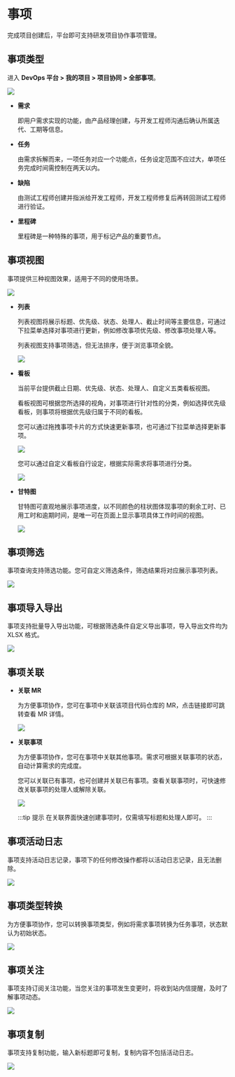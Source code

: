 # 事项

完成项目创建后，平台即可支持研发项目协作事项管理。

## 事项类型

进入 **DevOps 平台 > 我的项目 > 项目协同 > 全部事项**。

![](https://terminus-paas.oss-cn-hangzhou.aliyuncs.com/paas-doc/2021/08/23/53af73d3-462c-45bd-bc74-2208167e8b80.png)

- **需求**

  即用户需求实现的功能，由产品经理创建，与开发工程师沟通后确认所属迭代、工期等信息。

- **任务**

  由需求拆解而来，一项任务对应一个功能点，任务设定范围不应过大，单项任务完成时间需控制在两天以内。

- **缺陷**

  由测试工程师创建并指派给开发工程师，开发工程师修复后再转回测试工程师进行验证。

- **里程碑**

  里程碑是一种特殊的事项，用于标记产品的重要节点。

## 事项视图

事项提供三种视图效果，适用于不同的使用场景。

![](https://terminus-paas.oss-cn-hangzhou.aliyuncs.com/paas-doc/2021/08/23/a0ee5123-62c7-4f7f-83e4-a31ae629faef.png)

- **列表**

  列表视图将展示标题、优先级、状态、处理人、截止时间等主要信息，可通过下拉菜单选择对事项进行更新，例如修改事项优先级、修改事项处理人等。

  列表视图支持事项筛选，但无法排序，便于浏览事项全貌。

  ![](https://terminus-paas.oss-cn-hangzhou.aliyuncs.com/paas-doc/2021/08/23/d9634c3a-177e-4e9a-a00e-e30a873996a0.png)

- **看板**

  当前平台提供截止日期、优先级、状态、处理人、自定义五类看板视图。

  看板视图可根据您所选择的视角，对事项进行针对性的分类，例如选择优先级看板，则事项将根据优先级归属于不同的看板。

  您可以通过拖拽事项卡片的方式快速更新事项，也可通过下拉菜单选择更新事项。

  ![](https://terminus-paas.oss-cn-hangzhou.aliyuncs.com/paas-doc/2021/08/23/825b20b1-198a-47f0-9a32-ab1b1e235ca7.png)

  您可以通过自定义看板自行设定，根据实际需求将事项进行分类。

  ![](https://terminus-paas.oss-cn-hangzhou.aliyuncs.com/paas-doc/2021/08/23/6c55465a-73f3-40d4-8256-e3b9d01d62d5.png)

- **甘特图**

  甘特图可直观地展示事项进度，以不同颜色的柱状图体现事项的剩余工时、已用工时和逾期时间，是唯一可在页面上显示事项具体工作时间的视图。

  ![](https://terminus-paas.oss-cn-hangzhou.aliyuncs.com/paas-doc/2021/08/23/569c8489-b296-4c95-9586-1db8ac1f7734.png)

## 事项筛选

事项查询支持筛选功能。您可自定义筛选条件，筛选结果将对应展示事项列表。

![](https://terminus-paas.oss-cn-hangzhou.aliyuncs.com/paas-doc/2021/08/23/e472a5f8-f777-4b61-971c-e142ae836071.png)

## 事项导入导出

事项支持批量导入导出功能，可根据筛选条件自定义导出事项，导入导出文件均为 XLSX 格式。

![](https://terminus-paas.oss-cn-hangzhou.aliyuncs.com/paas-doc/2021/08/23/4dd6a608-0602-46ea-9ff8-b41a8abed68d.png)

## 事项关联

- **关联 MR**

  为方便事项协作，您可在事项中关联该项目代码仓库的 MR，点击链接即可跳转查看 MR 详情。

  ![](https://terminus-paas.oss-cn-hangzhou.aliyuncs.com/paas-doc/2021/08/23/33302534-d908-45c7-b021-2833632edb88.png)

- **关联事项**

  为方便事项协作，您可在事项中关联其他事项。需求可根据关联事项的状态，自动计算需求的完成度。

  您可以关联已有事项，也可创建并关联已有事项。查看关联事项时，可快速修改关联事项的处理人或解除关联。

  ![](https://terminus-paas.oss-cn-hangzhou.aliyuncs.com/paas-doc/2021/08/23/242ccb50-9735-4cdf-b1a6-03d38313f39a.png)

  :::tip 提示
  在关联界面快速创建事项时，仅需填写标题和处理人即可。
  :::

## 事项活动日志

事项支持活动日志记录，事项下的任何修改操作都将以活动日志记录，且无法删除。

![](https://terminus-paas.oss-cn-hangzhou.aliyuncs.com/paas-doc/2021/08/23/2cf8a216-e31c-4bb9-858c-036ac19c155a.png)

## 事项类型转换

为方便事项协作，您可以转换事项类型，例如将需求事项转换为任务事项，状态默认为初始状态。

![](https://terminus-paas.oss-cn-hangzhou.aliyuncs.com/paas-doc/2021/08/23/801e67d5-2972-429a-bde4-01eaa3a89016.png)

## 事项关注

事项支持订阅关注功能，当您关注的事项发生变更时，将收到站内信提醒，及时了解事项动态。

![](https://terminus-paas.oss-cn-hangzhou.aliyuncs.com/paas-doc/2021/08/23/1b4f5a59-666a-4caa-8895-ca4fab067892.png)

## 事项复制

事项支持复制功能，输入新标题即可复制，复制内容不包括活动日志。

![](https://terminus-paas.oss-cn-hangzhou.aliyuncs.com/paas-doc/2021/08/23/f02e0539-013a-4beb-8a24-90f7d79164eb.png)
